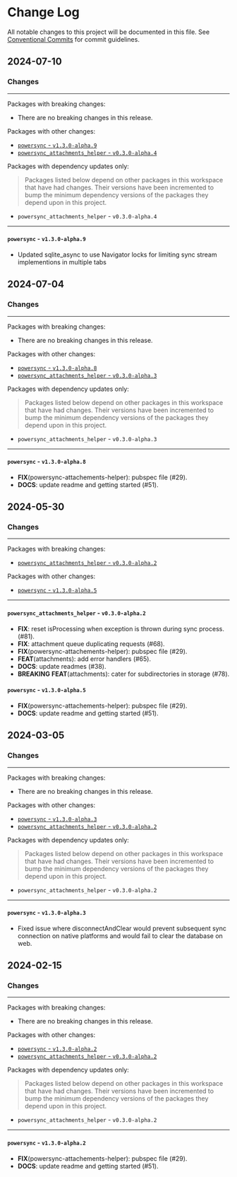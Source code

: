 # Change Log

All notable changes to this project will be documented in this file.
See [Conventional Commits](https://conventionalcommits.org) for commit guidelines.

## 2024-07-10

### Changes

---

Packages with breaking changes:

 - There are no breaking changes in this release.

Packages with other changes:

 - [`powersync` - `v1.3.0-alpha.9`](#powersync---v130-alpha9)
 - [`powersync_attachments_helper` - `v0.3.0-alpha.4`](#powersync_attachments_helper---v030-alpha4)

Packages with dependency updates only:

> Packages listed below depend on other packages in this workspace that have had changes. Their versions have been incremented to bump the minimum dependency versions of the packages they depend upon in this project.

 - `powersync_attachments_helper` - `v0.3.0-alpha.4`

---

#### `powersync` - `v1.3.0-alpha.9`

 - Updated sqlite_async to use Navigator locks for limiting sync stream implementions in multiple tabs


## 2024-07-04

### Changes

---

Packages with breaking changes:

 - There are no breaking changes in this release.

Packages with other changes:

 - [`powersync` - `v1.3.0-alpha.8`](#powersync---v130-alpha8)
 - [`powersync_attachments_helper` - `v0.3.0-alpha.3`](#powersync_attachments_helper---v030-alpha3)

Packages with dependency updates only:

> Packages listed below depend on other packages in this workspace that have had changes. Their versions have been incremented to bump the minimum dependency versions of the packages they depend upon in this project.

 - `powersync_attachments_helper` - `v0.3.0-alpha.3`

---

#### `powersync` - `v1.3.0-alpha.8`

 - **FIX**(powersync-attachements-helper): pubspec file (#29).
 - **DOCS**: update readme and getting started (#51).


## 2024-05-30

### Changes

---

Packages with breaking changes:

 - [`powersync_attachments_helper` - `v0.3.0-alpha.2`](#powersync_attachments_helper---v030-alpha2)

Packages with other changes:

 - [`powersync` - `v1.3.0-alpha.5`](#powersync---v130-alpha5)

---

#### `powersync_attachments_helper` - `v0.3.0-alpha.2`

 - **FIX**: reset isProcessing when exception is thrown during sync process. (#81).
 - **FIX**: attachment queue duplicating requests (#68).
 - **FIX**(powersync-attachements-helper): pubspec file (#29).
 - **FEAT**(attachments): add error handlers (#65).
 - **DOCS**: update readmes (#38).
 - **BREAKING** **FEAT**(attachments): cater for subdirectories in storage (#78).

#### `powersync` - `v1.3.0-alpha.5`

 - **FIX**(powersync-attachements-helper): pubspec file (#29).
 - **DOCS**: update readme and getting started (#51).


## 2024-03-05

### Changes

---

Packages with breaking changes:

 - There are no breaking changes in this release.

Packages with other changes:

 - [`powersync` - `v1.3.0-alpha.3`](#powersync---v130-alpha3)
 - [`powersync_attachments_helper` - `v0.3.0-alpha.2`](#powersync_attachments_helper---v030-alpha2)

Packages with dependency updates only:

> Packages listed below depend on other packages in this workspace that have had changes. Their versions have been incremented to bump the minimum dependency versions of the packages they depend upon in this project.

 - `powersync_attachments_helper` - `v0.3.0-alpha.2`

---

#### `powersync` - `v1.3.0-alpha.3`

 - Fixed issue where disconnectAndClear would prevent subsequent sync connection on native platforms and would fail to clear the database on web.


## 2024-02-15

### Changes

---

Packages with breaking changes:

 - There are no breaking changes in this release.

Packages with other changes:

 - [`powersync` - `v1.3.0-alpha.2`](#powersync---v130-alpha2)
 - [`powersync_attachments_helper` - `v0.3.0-alpha.2`](#powersync_attachments_helper---v030-alpha2)

Packages with dependency updates only:

> Packages listed below depend on other packages in this workspace that have had changes. Their versions have been incremented to bump the minimum dependency versions of the packages they depend upon in this project.

 - `powersync_attachments_helper` - `v0.3.0-alpha.2`

---

#### `powersync` - `v1.3.0-alpha.2`

 - **FIX**(powersync-attachements-helper): pubspec file (#29).
 - **DOCS**: update readme and getting started (#51).

